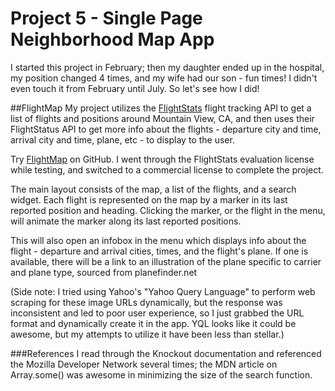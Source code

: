 # Project 5 - Single Page Neighborhood Map App
I started this project in February; then my daughter ended up in the hospital, my position changed 4 times, and my wife had our son - fun times!  I didn't even touch it from February until July.  So let's see how I did!

##FlightMap
My project utilizes the [FlightStats](http://www.flightstats.com) flight tracking API to get a list of flights and positions around Mountain View, CA, and then uses their FlightStatus API to get more info about the flights - departure city and time, arrival city and time, plane, etc - to display to the user.

Try [FlightMap](http://aricept.github.io/map) on GitHub.  I went through the FlightStats evaluation license while testing, and switched to a commercial license to complete the project.

The main layout consists of the map, a list of the flights, and a search widget.  Each flight is represented on the map by a marker in its last reported position and heading.  Clicking the marker, or the flight in the menu, will animate the marker along its last reported positions.

This will also open an infobox in the menu which displays info about the flight - departure and arrival cities, times, and the flight's plane.  If one is available, there will be a link to an illustration of the plane specific to carrier and plane type, sourced from planefinder.net

(Side note: I tried using Yahoo's "Yahoo Query Language" to perform web scraping for these image URLs dynamically, but the response was inconsistent and led to poor user experience, so I just grabbed the URL format and dynamically create it in the app.  YQL looks like it could be awesome, but my attempts to utilize it have been less than stellar.)

###References
I read through the Knockout documentation and referenced the Mozilla Developer Network several times; the MDN article on Array.some() was awesome in minimizing the size of the search function.
